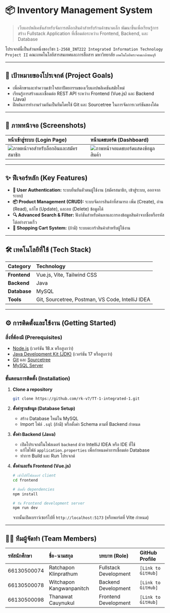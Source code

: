 # 📦 Inventory Management System

> เว็บแอปพลิเคชันสำหรับจัดการสต็อกสินค้าสำหรับร้านค้าขนาดเล็ก พัฒนาขึ้นเพื่อเรียนรู้การสร้าง Fullstack Application ที่เชื่อมต่อระหว่าง Frontend, Backend, และ Database

โปรเจกต์นี้เป็นส่วนหนึ่งของวิชา `1-2568_INT222 Integrated Information Technology Project II` คณะเทคโนโลยีสารสนเทศและการสื่อสาร มหาวิทยาลัย `เทคโนโลยีพระจอมเกล้าธนบุรี`

---

## 🎯 เป้าหมายของโปรเจกต์ (Project Goals)

* เพื่อศึกษาและทำความเข้าใจสถาปัตยกรรมของเว็บแอปพลิเคชันสมัยใหม่
* เรียนรู้การสร้างและเชื่อมต่อ REST API ระหว่าง Frontend (Vue.js) และ Backend (Java)
* ฝึกฝนการทำงานร่วมกันเป็นทีมโดยใช้ Git และ Sourcetree ในการจัดการเวอร์ชันของโค้ด

---

## 📸 ภาพหน้าจอ (Screenshots)

| หน้าเข้าสู่ระบบ (Login Page) | หน้าแดชบอร์ด (Dashboard) |
| :----------------------------------------------------------------------------------------------------------------- | :----------------------------------------------------------------------------------------------------------------- |
| ![ภาพหน้าจอสำหรับล็อกอินและสมัครสมาชิก](https://github.com/user-attachments/assets/6c1e6632-a93d-49ca-b58d-51f583b681f6) | ![ภาพหน้าจอแดชบอร์ดแสดงข้อมูลสินค้า](https://github.com/user-attachments/assets/398a847d-b2ce-42cb-a028-b24cf52c7289) |

---

## ✨ ฟีเจอร์หลัก (Key Features)

* **👤 User Authentication:** ระบบยืนยันตัวตนผู้ใช้งาน (สมัครสมาชิก, เข้าสู่ระบบ, ออกจากระบบ)
* **📦 Product Management (CRUD):** ระบบจัดการสินค้าที่สามารถ เพิ่ม (Create), อ่าน (Read), แก้ไข (Update), และลบ (Delete) ข้อมูลได้
* **🔍 Advanced Search & Filter:** ฟังก์ชันสำหรับค้นหาและกรองข้อมูลสินค้าจากชื่อหรือรหัสได้อย่างรวดเร็ว
* **🛒 Shopping Cart System:** (ถ้ามี) ระบบตะกร้าสินค้าสำหรับผู้ใช้งาน

---

## 🛠️ เทคโนโลยีที่ใช้ (Tech Stack)

| Category     | Technology                                   |
| :----------- | :------------------------------------------- |
| **Frontend** | Vue.js, Vite, Tailwind CSS                   |
| **Backend** | Java                                         |
| **Database** | MySQL                                        |
| **Tools** | Git, Sourcetree, Postman, VS Code, IntelliJ IDEA |

---

## ⚙️ การติดตั้งและใช้งาน (Getting Started)

### สิ่งที่ต้องมี (Prerequisites)

* [Node.js](https://nodejs.org/) (เวอร์ชัน 18.x หรือสูงกว่า)
* [Java Development Kit (JDK)](https://www.oracle.com/java/technologies/downloads/) (เวอร์ชัน 17 หรือสูงกว่า)
* [Git](https://git-scm.com/) และ [Sourcetree](https://www.sourcetreeapp.com/)
* [MySQL Server](https://dev.mysql.com/downloads/mysql/)

### ขั้นตอนการติดตั้ง (Installation)

1.  **Clone a repository**
    ```sh
    git clone https://github.com/rk-v7/TT-1-integrated-1.git
    ```

2.  **ตั้งค่าฐานข้อมูล (Database Setup)**
    * สร้าง Database ใหม่ใน MySQL
    * Import ไฟล์ `.sql` (ถ้ามี) หรือตั้งค่า Schema ตามที่ Backend กำหนด

3.  **ตั้งค่า Backend (Java)**
    * เปิดโปรเจกต์ในโฟลเดอร์ `backend` ด้วย IntelliJ IDEA หรือ IDE ที่ใช้
    * แก้ไขไฟล์ `application.properties` เพื่อกำหนดค่าการเชื่อมต่อ Database
    * ทำการ Build และ Run โปรเจกต์

4.  **ตั้งค่าและรัน Frontend (Vue.js)**
    ```sh
    # เข้าไปที่โฟลเดอร์ client
    cd frontend

    # ติดตั้ง dependencies
    npm install

    # รัน Frontend development server
    npm run dev
    ```
    จากนั้นเปิดเบราว์เซอร์ไปที่ `http://localhost:5173` (หรือพอร์ตที่ Vite กำหนด)

---

## 🧑‍💻 ทีมผู้จัดทำ (Team Members)

| รหัสนักศึกษา | ชื่อ-นามสกุล | บทบาท (Role) | GitHub Profile |
| :--- | :--- | :--- | :--- |
| 66130500074 | Ratchapon Klinprathum | Fullstack Development | `[Link to GitHub]` |
| 66130500078 | Witchapon Kangwanpanitch | Backend Development | `[Link to GitHub]` |
| 66130500098 | Thanawat Cauynukul | Frontend Development | `[Link to GitHub]` |
